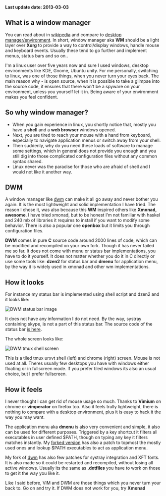 
**Last update date: 2013-03-03**

## What is a window manager

You can read about in [wikipedia](http://en.wikipedia.org/wiki/Window_manager) and compare to [desktop
manager/environment](http://en.wikipedia.org/wiki/Desktop_environment). In short, window manager aka **WM** should be
a light layer over **Xorg** to provide a way to control/display windows, handle mouse and keyboard events. Usually these
tend to go further and implement menus, status bars and so on..

I'm a linux user over five years now and sure I used windows, desktop environments like KDE, Gnome, Ubuntu unity. For me
personally, switching to linux, was one of those things, when you never turn your eyes back. The main reason why - is
open source, when it is possible to take a glimpse into the source code, it ensures that there won't be a spyware on
your environment, unless you yourself let it in. Being aware of your environment makes you feel confident.

## So why window manager?

- When you gain experience in linux, you shortly notice that, mostly you have a **shell** and a **web browser** windows opened.
- Next, you are tired to reach your mouse with a hand from keyboard, especially to navigate application menus or switch
away from your shell.
- Then suddenly, why do you need these loads of software to manage some settings, which in general does not provide you
enough and you still dig into those complicated configuration files without any common syntax shared.
- Linux never was the paradise for those who are afraid of shell and I would not like it another way.

## DWM

A window manager like [dwm](http://dwm.suckless.org/) can make it all go away and never bother you again. It is the most
lightweight and solid implementation I have tried. The reason I chose it, was also because this **WM** inspired others
like **Xmonad, awesome**. I have tried xmonad, but to be honest I'm not familiar with haskel and 240 mb of libraries it
requires to install if you want to modify some behavior. There is also a popular one **openbox** but it limits you
through configuration files.

**DWM** comes in pure **C** source code around 2000 lines of code, which can be modified and recompiled on your own
fork. Though it has never failed me so far. It does not come with menu or status bar implementations, you have to do it
yourself. It does not matter whether you do it in C directly or use some tools like: **dzen2** for status bar
and **dmenu** for application menu, by the way it is widely used in xmonad and other wm implementations.

## How it looks

For instance my status bar is implemented using shell script and dzen2 and it looks like:

![DWM status bar image](/img/posts/dwm_status.png)

It does not have any information I do not need. By the way, systray containing skype, is not a part of this status bar.
The source code of the status bar [is here](https://github.com/l3pp4rd/dotfiles/blob/master/scripts/dwm_status).

The whole screen looks like:

![DWM tmux shell screen](/img/posts/dwm_screen.png)

This is a tiled tmux urxvt shell (left) and chrome (right) screen. Mouse is not used at all. Theres usually few desktops
you have with windows either floating or in fullscreen mode. If you prefer tiled windows its also an usual choice,
but I prefer fullscreen.

## How it feels

I never thought I can get rid of mouse usage so much. Thanks to **Vimium** on chrome or **vimperator** on firefox too.
Also it feels trully lightweight, there is nothing to compare with a desktop environment, plus it is easy to hack it the
way you may want.

The application menu aka **dmenu** is also very convenient and simple, it also can be used for different purposes.
Triggered by a key shortcut it filters all executables in user defined $PATH, though on typing any key it filters
matches instantly. My [forked version](https://github.com/l3pp4rd/dmenu) has also a patch to topmost the mostly used
ones and lookup $PATH executables to act as application menu.

My fork of [dwm](https://github.com/l3pp4rd/dwm) has also few patches for systray integration and XFT fonts. It is also
made so it could be restarted and recompiled, without losing all active windows. Usually its the same as **.dotfiles**
you have to work on those to get it the way you like it.

Like I said before, ViM and DWM are those things which you never turn your back to. Go on and try it. If DWM does not
work for you, try **Xmonad**

